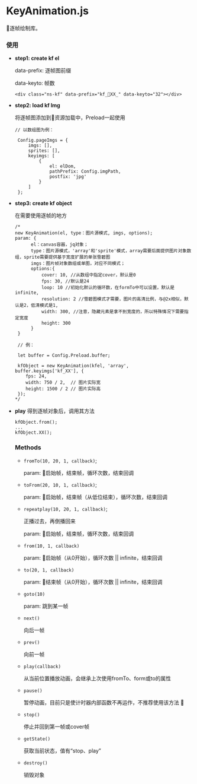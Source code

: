KeyAnimation.js
========

逐帧绘制库。

### 使用 ###

- ****step1: create kf el****

  data-prefix: 逐帧图前缀

  data-keyto: 帧数
  ```
  <div class="ns-kf" data-prefix="kf_XX_" data-keyto="32"></div>
  ```
- ****step2: load kf Img****
 
   将逐帧图添加到资源加载中，Preload一起使用
   ```
   // 以数组图为例：
   
    Config.pageImgs = {
        imgs: [],
        sprites: [],
        keyimgs: [
            {
                el: elDom,
                pathPrefix: Config.imgPath,
                postfix: 'jpg'
            }
        ]
    };
  ```

- ****step3: create kf object****
  
  在需要使用逐帧的地方
  ```
  /*
  new KeyAnimation(el, type：图片源模式, imgs, options);
  param: {
        el：canvas容器，jq对象；
        type：图片源模式，'array'和'sprite'模式，array需要后面提供图片对象数组，sprite需要提供基于宽度扩展的单张雪碧图
        imgs：图片帧对象数组或单图，对应不同模式；
        options:{
            cover: 10, //从数组中指定cover，默认是0
            fps: 30, //默认是24
            loop: 10 //初始化默认的循环数，在formTo中可以设置，默认是infinite,
            resolution: 2 //雪碧图模式才需要，图片的高清比例，与@2x相似，默认是2，低清模式是1,
            width: 300, //注意，隐藏元素是拿不到宽度的，所以特殊情况下需要指定宽度
            height: 300
        }
   }

   // 例：

   let buffer = Config.Preload.buffer;

   kfObject = new KeyAnimation(kfel, 'array', buffer.keyimgs['kf_XX'], {
      fps: 24,
      width: 750 / 2,  // 图片实际宽
      height: 1500 / 2 // 图片实际高
   });
  */
  ```
- ****play****
  得到逐帧对象后，调用其方法
  ```
  kfObject.from();
  ...
  kfObject.XX();
  ```

  ### Methods ###

  - `fromTo(10, 20, 1, callback)`;

    param: 启始帧，结束帧，循环次数，结束回调

  - `toFrom(20, 10, 1, callback)`;

    param: 启始帧，结束帧（从低位结束），循环次数，结束回调

  - `repeatplay(10, 20, 1, callback)`;  
    
    正播过去，再倒播回来

    param: 启始帧，结束帧，循环次数，结束回调

  - `from(10, 1, callback)`

    param: 启始帧（从0开始），循环次数 || infinite，结束回调

  - `to(20, 1, callback)`

    param: 结束帧（从0开始），循环次数 || infinite，结束回调

  - `goto(10)`

    param: 跳到某一帧

  - `next()`

    向后一帧

  - `prev()`

    向前一帧
    
  - `play(callback)`
    
    从当前位置播放动画，会继承上次使用fromTo、form或to的属性

  - `pause()`
    
    暂停动画，目前只是使计时器内部函数不再运作，不推荐使用该方法
             
  - `stop()`
    
    停止并回到第一帧或cover帧

  - `getState()`
    
    获取当前状态，值有“stop、play”

  - `destroy()`
    
    销毁对象

